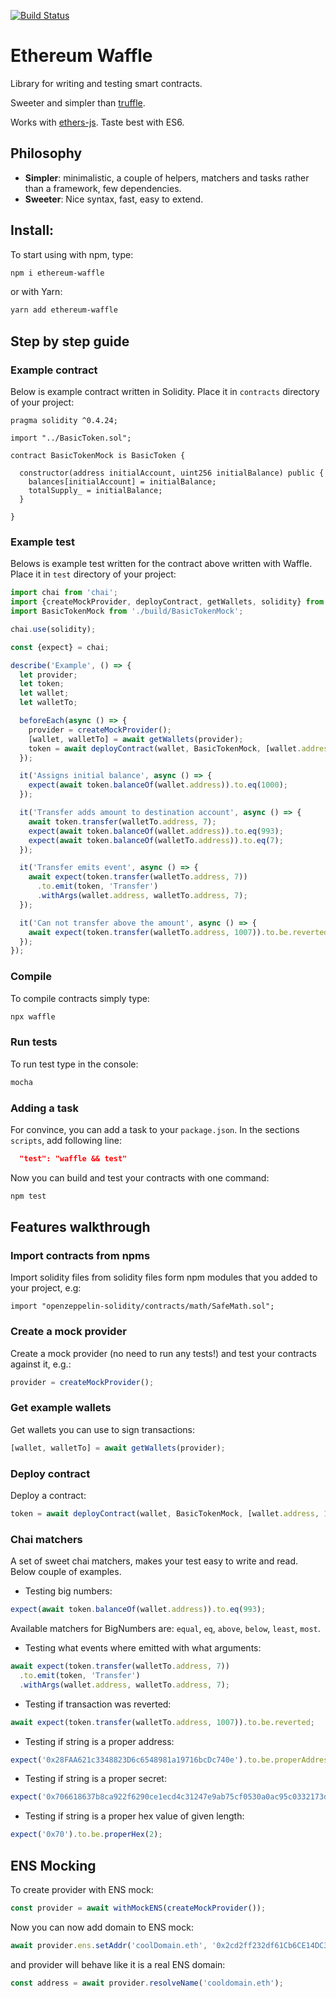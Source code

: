 [![Build Status](https://travis-ci.com/EthWorks/Waffle.svg?token=xjj4U84eSFwEsYLTc5Qe&branch=master)](https://travis-ci.com/EthWorks/Waffle)

# Ethereum Waffle
Library for writing and testing smart contracts.

Sweeter and simpler than [truffle](https://github.com/trufflesuite/truffle).

Works with [ethers-js](https://github.com/ethers-io/ethers.js/). Taste best with ES6.

## Philosophy
* __Simpler__: minimalistic, a couple of helpers, matchers and tasks rather than a framework, few dependencies.
* __Sweeter__: Nice syntax, fast, easy to extend.

## Install:
To start using with npm, type:
```sh
npm i ethereum-waffle
```

or with Yarn:
```sh
yarn add ethereum-waffle
```

## Step by step guide

### Example contract
Below is example contract written in Solidity. Place it in `contracts` directory of your project:

```solidity
pragma solidity ^0.4.24;

import "../BasicToken.sol";

contract BasicTokenMock is BasicToken {

  constructor(address initialAccount, uint256 initialBalance) public {
    balances[initialAccount] = initialBalance;
    totalSupply_ = initialBalance;
  }

}
```

### Example test
Belows is example test written for the contract above written with Waffle. Place it in `test` directory of your project:

```js
import chai from 'chai';
import {createMockProvider, deployContract, getWallets, solidity} from 'ethereum-waffle';
import BasicTokenMock from './build/BasicTokenMock';

chai.use(solidity);

const {expect} = chai;

describe('Example', () => {
  let provider;
  let token;
  let wallet;
  let walletTo;

  beforeEach(async () => {
    provider = createMockProvider();
    [wallet, walletTo] = await getWallets(provider);
    token = await deployContract(wallet, BasicTokenMock, [wallet.address, 1000]);
  });

  it('Assigns initial balance', async () => {
    expect(await token.balanceOf(wallet.address)).to.eq(1000);
  });

  it('Transfer adds amount to destination account', async () => {
    await token.transfer(walletTo.address, 7);
    expect(await token.balanceOf(wallet.address)).to.eq(993);
    expect(await token.balanceOf(walletTo.address)).to.eq(7);
  });

  it('Transfer emits event', async () => {
    await expect(token.transfer(walletTo.address, 7))
      .to.emit(token, 'Transfer')
      .withArgs(wallet.address, walletTo.address, 7);
  });

  it('Can not transfer above the amount', async () => {
    await expect(token.transfer(walletTo.address, 1007)).to.be.reverted;
  });
});
```

### Compile
To compile contracts simply type:
```sh
npx waffle
```

### Run tests
To run test type in the console:
```sh
mocha
```

### Adding a task
For convince, you can add a task to your `package.json`. In the sections `scripts`, add following line:
```json
  "test": "waffle && test"
```

Now you can build and test your contracts with one command:
```sh
npm test
```

## Features walkthrough

### Import contracts from npms
Import solidity files from solidity files form npm modules that you added to your project, e.g:
```
import "openzeppelin-solidity/contracts/math/SafeMath.sol";
```

### Create a mock provider
Create a mock provider (no need to run any tests!) and test your contracts against it, e.g.:
```js
provider = createMockProvider();
```

### Get example wallets
Get wallets you can use to sign transactions:
```js
[wallet, walletTo] = await getWallets(provider);
```

### Deploy contract
Deploy a contract:
```js
token = await deployContract(wallet, BasicTokenMock, [wallet.address, 1000]);
```

### Chai matchers
A set of sweet chai matchers, makes your test easy to write and read. Below couple of examples.

* Testing big numbers:
```js
expect(await token.balanceOf(wallet.address)).to.eq(993);
```
Available matchers for BigNumbers are: `equal`, `eq`, `above`, `below`, `least`, `most`.

* Testing what events where emitted with what arguments:
```js
await expect(token.transfer(walletTo.address, 7))
  .to.emit(token, 'Transfer')
  .withArgs(wallet.address, walletTo.address, 7);
```

* Testing if transaction was reverted:
```js
await expect(token.transfer(walletTo.address, 1007)).to.be.reverted;
```

* Testing if string is a proper address:
```js
expect('0x28FAA621c3348823D6c6548981a19716bcDc740e').to.be.properAddress;
```

* Testing if string is a proper secret:
```js
expect('0x706618637b8ca922f6290ce1ecd4c31247e9ab75cf0530a0ac95c0332173d7c5').to.be.properPrivateKey;
```

* Testing if string is a proper hex value of given length:
```js
expect('0x70').to.be.properHex(2);
```


## ENS Mocking
To create provider with ENS mock:
```js
const provider = await withMockENS(createMockProvider());
```

Now you can now add domain to ENS mock:
```js
await provider.ens.setAddr('coolDomain.eth', '0x2cd2ff232df61Cb6CE14DC3643dbc642b758E7f3');
```

and provider will behave like it is a real ENS domain:
```js
const address = await provider.resolveName('cooldomain.eth');
```
